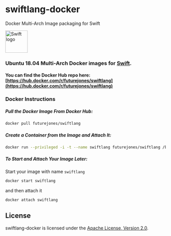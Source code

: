 # swiftlang-docker
Docker Multi-Arch Image packaging for Swift

<img src="https://swift.org/assets/images/swift.svg" alt="Swift logo" height="70" >

### Ubuntu 18.04 Multi-Arch Docker images for [Swift](https://swift.org).

#### You can find the Docker Hub repo here: [https://hub.docker.com/r/futurejones/swiftlang](https://hub.docker.com/r/futurejones/swiftlang)


### Docker Instructions

##### Pull the Docker Image From Docker Hub:

```bash
docker pull futurejones/swiftlang
```

##### Create a Container from the Image and Attach It:

```bash
docker run --privileged -i -t --name swiftlang futurejones/swiftlang /bin/bash
```

##### To Start and Attach Your Image Later:

Start your image with name `swiftlang`

```bash
docker start swiftlang
```

and then attach it

```bash
docker attach swiftlang
```

## License

swiftlang-docker is licensed under the [Apache License, Version 2.0](LICENSE.md).
